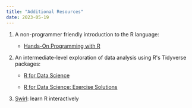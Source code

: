 ```yaml
---
title: "Additional Resources"
date: 2023-05-19
---
```


1.  A non-programmer friendly introduction to the R language:

    -   [Hands-On Programming with R](https://rstudio-education.github.io/hopr/index.html)

2.  An intermediate-level exploration of data analysis using R's Tidyverse packages:

    -   [R for Data Science](https://r4ds.had.co.nz/index.html)

    -   [R for Data Science: Exercise Solutions](https://jrnold.github.io/r4ds-exercise-solutions/)

3.  [Swirl](https://swirlstats.com/): learn R interactively
